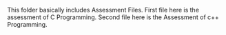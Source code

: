This folder basically includes Assessment Files. First file here is the assessment of C Programming. Second file here is the Assessment of c++ Programming.
